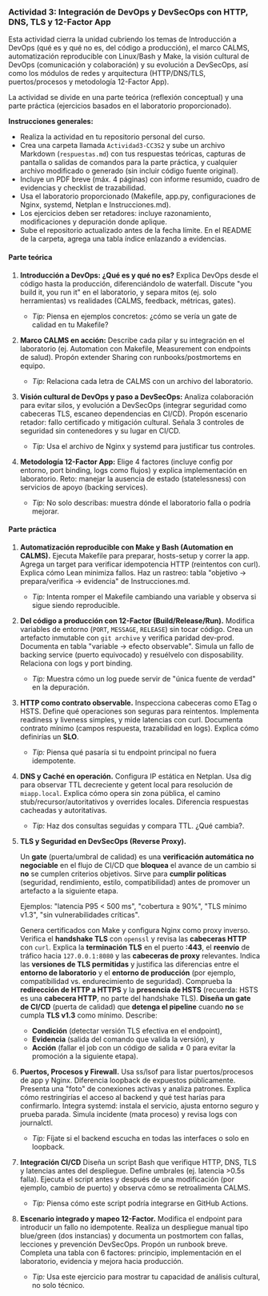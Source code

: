 ### Actividad 3: Integración de DevOps y DevSecOps con HTTP, DNS, TLS y 12-Factor App

Esta actividad cierra la unidad cubriendo los temas de Introducción a DevOps (qué es y qué no es, del código a producción), el marco CALMS, automatización reproducible con 
Linux/Bash y Make, la visión cultural de DevOps (comunicación y colaboración) y su evolución a DevSecOps, así como los módulos de redes y arquitectura  (HTTP/DNS/TLS, puertos/procesos y metodología 12-Factor App). 

La actividad se divide en una parte teórica (reflexión conceptual)  y una parte práctica (ejercicios basados en el laboratorio proporcionado). 

**Instrucciones generales:**

* Realiza la actividad en tu repositorio personal del curso.
* Crea una carpeta llamada `Actividad3-CC3S2` y sube un archivo Markdown (`respuestas.md`) con tus respuestas teóricas, capturas de pantalla o salidas de comandos para la parte práctica, y cualquier archivo modificado o generado (sin incluir código fuente original).
* Incluye un PDF breve (máx. 4 páginas) con informe resumido, cuadro de evidencias y checklist de trazabilidad.
* Usa el laboratorio proporcionado (Makefile, app.py, configuraciones de Nginx, systemd, Netplan e Instrucciones.md).
* Los ejercicios deben ser retadores: incluye razonamiento, modificaciones y depuración donde aplique.
* Sube el repositorio actualizado antes de la fecha límite. En el README de la carpeta, agrega una tabla índice enlazando a evidencias.

#### Parte teórica

1. **Introducción a DevOps: ¿Qué es y qué no es?**
   Explica DevOps desde el código hasta la producción, diferenciándolo de waterfall. Discute "you build it, you run it" en el laboratorio, y separa mitos (ej. solo herramientas) vs realidades (CALMS, feedback, métricas, gates).

   * *Tip:* Piensa en ejemplos concretos: ¿cómo se vería un gate de calidad en tu Makefile?

2. **Marco CALMS en acción:**
   Describe cada pilar y su integración en el laboratorio (ej. Automation con Makefile, Measurement con endpoints de salud). Propón extender Sharing con runbooks/postmortems en equipo.

   * *Tip:* Relaciona cada letra de CALMS con un archivo del laboratorio.

3. **Visión cultural de DevOps y paso a DevSecOps:**
   Analiza colaboración para evitar silos, y evolución a DevSecOps (integrar seguridad como cabeceras TLS, escaneo dependencias en CI/CD).
   Propón escenario retador: fallo certificado y mitigación cultural. Señala 3 controles de seguridad sin contenedores y su lugar en CI/CD.

   * *Tip:* Usa el archivo de Nginx y systemd para justificar tus controles.

4. **Metodología 12-Factor App:**
   Elige 4 factores (incluye config por entorno, port binding, logs como flujos) y explica implementación en laboratorio.
   Reto: manejar la ausencia de estado (statelessness) con servicios de apoyo (backing services).

   * *Tip:* No solo describas: muestra dónde el laboratorio falla o podría mejorar.

#### Parte práctica

1. **Automatización reproducible con Make y Bash (Automation en CALMS).**
   Ejecuta Makefile para preparar, hosts-setup y correr la app. Agrega un target para verificar idempotencia HTTP (reintentos con curl).
   Explica cómo Lean minimiza fallos. Haz un rastreo: tabla "objetivo -> prepara/verifica -> evidencia" de Instrucciones.md.

   * *Tip:* Intenta romper el Makefile cambiando una variable y observa si sigue siendo reproducible.

2. **Del código a producción con 12-Factor (Build/Release/Run).**
   Modifica variables de entorno (`PORT`, `MESSAGE`, `RELEASE`) sin tocar código. Crea un artefacto inmutable con `git archive` y verifica paridad dev-prod.
   Documenta en tabla "variable -> efecto observable". Simula un fallo de backing service (puerto equivocado) y resuélvelo con disposability. Relaciona con logs y port binding.

   * *Tip:* Muestra cómo un log puede servir de "única fuente de verdad" en la depuración.

3. **HTTP como contrato observable.**
   Inspecciona cabeceras como ETag o HSTS. Define qué operaciones son seguras para reintentos. Implementa readiness y liveness simples, y mide latencias con curl.
   Documenta contrato mínimo (campos respuesta, trazabilidad en logs). Explica cómo definirías un **SLO**.

   * *Tip:* Piensa qué pasaría si tu endpoint principal no fuera idempotente.

4. **DNS y Caché en operación.**
   Configura IP estática en Netplan. Usa dig para observar TTL decreciente y getent local para resolución de `miapp.local`.
   Explica cómo opera sin zona pública, el camino stub/recursor/autoritativos y overrides locales. Diferencia respuestas cacheadas y autoritativas.

   * *Tip:* Haz dos consultas seguidas y compara TTL. ¿Qué cambia?.

5. **TLS y Seguridad en DevSecOps (Reverse Proxy).**
  
    Un **gate** (puerta/umbral de calidad) es una **verificación automática no negociable** en el flujo de CI/CD que **bloquea** el avance de un cambio si **no** se cumplen  criterios objetivos. 
    Sirve para **cumplir políticas** (seguridad, rendimiento, estilo, compatibilidad) antes de promover un artefacto a la siguiente etapa. 

   Ejemplos: "latencia P95 < 500 ms", "cobertura ≥ 90%", "TLS mínimo v1.3", "sin vulnerabilidades críticas".

    Genera certificados con Make y configura Nginx como proxy inverso. Verifica el **handshake TLS** con `openssl` y revisa las **cabeceras HTTP** con `curl`. 
    Explica la **terminación TLS** en el puerto **:443**, el **reenvío** de tráfico hacia `127.0.0.1:8080` y las **cabeceras de proxy** relevantes. Indica las **versiones de TLS permitidas** y justifica las diferencias entre el **entorno de laboratorio** y el **entorno de producción** (por ejemplo, compatibilidad vs. endurecimiento de seguridad). Comprueba la **redirección de HTTP a HTTPS** y la **presencia de HSTS** (recuerda: HSTS es una **cabecera HTTP**, no parte del handshake TLS).
    **Diseña un gate de CI/CD** (puerta de calidad) que **detenga el pipeline** cuando **no** se cumpla **TLS v1.3** como mínimo. Describe:

      - **Condición** (detectar versión TLS efectiva en el endpoint),
      - **Evidencia** (salida del comando que valida la versión), y
      - **Acción** (fallar el job con un código de salida ≠ 0 para evitar la promoción a la siguiente etapa).

7. **Puertos, Procesos y Firewall.**
    Usa ss/lsof para listar puertos/procesos de app y Nginx. Diferencia loopback de expuestos públicamente. Presenta una "foto" de conexiones activas y analiza patrones.
    Explica cómo restringirías el acceso al backend y qué test harías para confirmarlo. Integra systemd: instala el servicio, ajusta entorno seguro y prueba parada.
    Simula incidente (mata proceso) y revisa logs con journalctl.

   * *Tip:* Fíjate si el backend escucha en todas las interfaces o solo en loopback.

8. **Integración CI/CD**
   Diseña un script Bash que verifique HTTP, DNS, TLS y latencias antes del despliegue. Define umbrales (ej. latencia >0.5s falla).
   Ejecuta el script antes y después de una modificación (por ejemplo, cambio de puerto) y observa cómo se retroalimenta CALMS.

   * *Tip:* Piensa cómo este script podría integrarse en GitHub Actions.

9. **Escenario integrado y mapeo 12-Factor.**
   Modifica el endpoint para introducir un fallo no idempotente. Realiza un despliegue manual tipo blue/green (dos instancias) y documenta un postmortem con fallas, lecciones y prevención DevSecOps. Propón un runbook breve. Completa una tabla con 6 factores: principio, implementación en el laboratorio, evidencia y mejora hacia producción.

   * *Tip:* Usa este ejercicio para mostrar tu capacidad de análisis cultural, no solo técnico.
